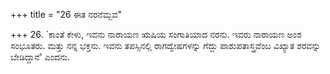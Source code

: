 +++
title = "26 ಈತ ನರನೆಮ್ಬವ"

+++
26. `ಕಾಂತೆ ಕೇಳು, ಇವನು ನಾರಾಯಣ ಋಷಿಯ ಸಂಗಾತಿಯಾದ ನರನು. ಇವರು  ನಾರಾಯಣ ಅಂಶ ಸಂಭೂತರು. ಮತ್ತು  ನನ್ನ ಭಕ್ತನು. ಇವನು ತಪಸ್ಸಿನಲ್ಲಿ ರಾಗದ್ವೇಷಗಳನ್ನು ಗೆದ್ದು  ಪಾಶುಪತಾಸ್ತ್ರವೆಂಬ ವಿಖ್ಯಾತ ಶರವನ್ನು ಬೇಡಿದ್ದಾನೆ' ಎಂದನು.